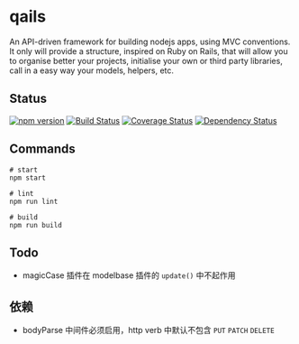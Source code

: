 # qails
An API-driven framework for building nodejs apps, using MVC conventions. It only will provide a structure, inspired on Ruby on Rails, that will allow you to organise better your projects, initialise your own or third party libraries, call in a easy way your models, helpers, etc.

## Status

[![npm version](https://badge.fury.io/js/qails.svg)](https://badge.fury.io/js/qails)
[![Build Status](https://travis-ci.org/qails/qails.svg?branch=master)](https://travis-ci.org/qails/qails)
[![Coverage Status](https://coveralls.io/repos/github/qails/qails/badge.svg)](https://coveralls.io/github/qails/qails)
[![Dependency Status](https://david-dm.org/qails/qails.svg)](https://david-dm.org/qails/qails)

## Commands
```
# start
npm start

# lint
npm run lint

# build
npm run build
```

## Todo
- magicCase 插件在 modelbase 插件的 `update()` 中不起作用

## 依赖
- bodyParse 中间件必须启用，http verb 中默认不包含 `PUT` `PATCH` `DELETE`
